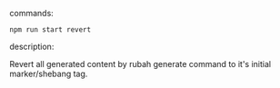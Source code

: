 commands:

```npm run start revert```

description:

Revert all generated content by rubah generate command to it's initial marker/shebang tag.


